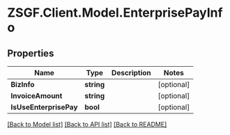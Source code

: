 # ZSGF.Client.Model.EnterprisePayInfo

## Properties

Name | Type | Description | Notes
------------ | ------------- | ------------- | -------------
**BizInfo** | **string** |  | [optional] 
**InvoiceAmount** | **string** |  | [optional] 
**IsUseEnterprisePay** | **bool** |  | [optional] 

[[Back to Model list]](../../README.md#documentation-for-models) [[Back to API list]](../../README.md#documentation-for-api-endpoints) [[Back to README]](../../README.md)


